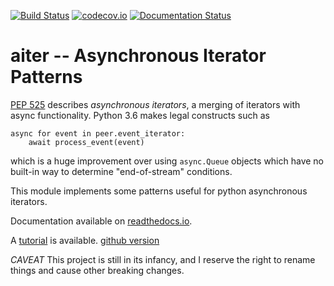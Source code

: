 [![Build Status](https://travis-ci.org/richardkiss/aiter.png?branch=master)](https://travis-ci.org/richardkiss/aiter)
[![codecov.io](https://codecov.io/github/richardkiss/aiter/coverage.svg?branch=master)](https://codecov.io/github/richardkiss/aiter)
[![Documentation Status](https://readthedocs.org/projects/aiter/badge/?version=latest)](https://aiter.readthedocs.io/en/latest/?badge=latest)



aiter -- Asynchronous Iterator Patterns
=======================================


[PEP 525](https://www.python.org/dev/peps/pep-0525/) describes *asynchronous iterators*, a merging of iterators with async functionality. Python 3.6 makes legal constructs such as

```
async for event in peer.event_iterator:
    await process_event(event)
```

which is a huge improvement over using `async.Queue` objects which have no built-in way to determine "end-of-stream" conditions.

This module implements some patterns useful for python asynchronous iterators.

Documentation available on [readthedocs.io](https://aiter.readthedocs.io/).

A [tutorial](TUTORIAL.org) is available. [github version](https://github.com/richardkiss/aiter/blob/feature/tutorial/TUTORIAL.org)

*CAVEAT* This project is still in its infancy, and I reserve the right to rename things and cause other breaking changes.
